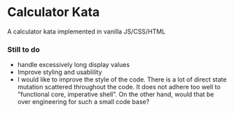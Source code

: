 # Calculator Kata

A calculator kata implemented in vanilla JS/CSS/HTML

### Still to do
- handle excessively long display values
- Improve styling and usablility
- I would like to improve the style of the code.  There is a lot of direct state mutation scattered throughout the code.  It does not adhere too well to "functional core, imperative shell".  On the other hand, would that be over engineering for such a small code base?
